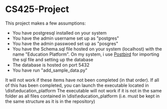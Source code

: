 # CS425-Project

This project makes a few assumptions:

- You have postgresql installed on your system
- You have the admin username set up as "postgres"
- You have the admin passwoed set up as "posgres"
- You have the Schema.sql file hosted on your system (localhost) with the name "Education Platform". On my system, i use [Postbird](https://github.com/Paxa/postbird) for importing the sql file and setting up the database
- The database is hosted on port 5432
- You have run "add_sample_data.py"

It will not work if these items have not been completed (in that order).
If all of this has been completed, you can launch the executable located in \dist\education_platform
The executable will not work if it is not in the same folder as all files contained in \dist\education_platform (i.e. must be kept in the same structure as it is in the repository)

